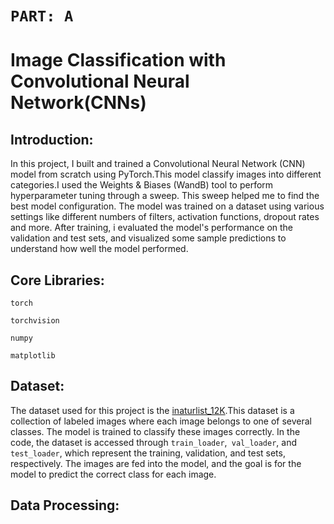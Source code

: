 # ```PART: A```
# Image Classification with Convolutional Neural Network(CNNs)


## Introduction:

In this project, I built and trained a Convolutional Neural Network (CNN) model from scratch using PyTorch.This model  classify images into different categories.I used the Weights & Biases (WandB) tool to perform hyperparameter tuning through a sweep. This sweep helped me to find the best model configuration. The model was trained on a dataset using various settings like different numbers of filters, activation functions, dropout rates and more. After training, i evaluated the model's performance on the validation and test sets, and visualized some sample predictions to understand how well the model performed.

## Core Libraries:

```
torch

torchvision

numpy

matplotlib

```
## Dataset:

The dataset used for this project is the [inaturlist_12K]().This dataset is a collection of labeled images where each image belongs to one of several classes. The model is trained to classify these images correctly. In the code, the dataset is accessed through ```train_loader```,``` val_loader```, and ```test_loader```, which represent the training, validation, and test sets, respectively. The images are fed into the model, and the goal is for the model to predict the correct class for each image.

## Data Processing:







